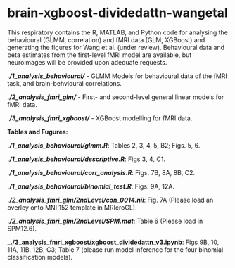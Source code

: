 # brain-xgboost-dividedattn-wangetal

This respiratory contains the R, MATLAB, and Python code for analysing the behavioural (GLMM, correlation) and fMRI data (GLM, XGBoost) and generating the figures for Wang et al. (under review). Behavioural data and beta estimates from the first-level fMRI model are available, but neuroimages will be provided upon adequate requests.

**_./1_analysis_behavioural/_** - GLMM Models for behavioural data of the fMRI task, and brain-behvioural correlations.

**_./2_analysis_fmri_glm/_** - First- and second-level general linear models for fMRI data.

**_./3_analysis_fmri_xgboost/_** - XGBoost modelling for fMRI data.


**Tables and Fugures:**

**_./1_analysis_behavioural/glmm.R_**: Tables 2, 3, 4, 5, B2; Figs. 5, 6.

**_./1_analysis_behavioural/descriptive.R_**:  Figs 3, 4, C1.

**_./1_analysis_behavioural/corr_analysis.R_**: Figs. 7B, 8A, 8B, C2.

**_./1_analysis_behavioural/binomial_test.R_**: Figs. 9A, 12A.

**_./2_analysis_fmri_glm/2ndLevel/con_0014.nii_**: Fig. 7A (Please load an overley onto MNI 152 template in MRIcroGL).

**_./2_analysis_fmri_glm/2ndLevel/SPM.mat_**: Table 6 (Please load in SPM12.6).

**_./3_analysis_fmri_xgboost/xgboost_dividedattn_v3.ipynb**: Figs 9B, 10, 11A, 11B, 12B, C3; Table 7 (please run model inference for the four binomial classification models).



